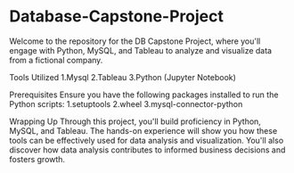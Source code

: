 # Database-Capstone-Project

Welcome to the repository for the DB Capstone Project, where you'll engage with Python, MySQL, and Tableau to analyze and visualize data from a fictional company.

Tools Utilized
1.Mysql
2.Tableau
3.Python (Jupyter Notebook)

Prerequisites
Ensure you have the following packages installed to run the Python scripts:
1.setuptools
2.wheel
3.mysql-connector-python

Wrapping Up
Through this project, you'll build proficiency in Python, MySQL, and Tableau. The hands-on experience will show you how these tools can be effectively used for data analysis and visualization. You'll also discover how data analysis contributes to informed business decisions and fosters growth.
